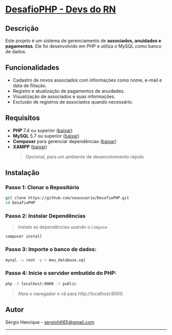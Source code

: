 # [DesafioPHP - Devs do RN](https://github.com/sergioh665/DesafioPHP/blob/main/Desafio.md)

## Descrição

Este projeto é um sistema de gerenciamento de **associados, anuidades e pagamentos**. Ele foi desenvolvido em PHP e utiliza o MySQL como banco de dados.

## Funcionalidades

- Cadastro de novos associados com informações como nome, e-mail e data de filiação.
- Registro e atualização de pagamentos de anuidades.
- Visualização de associados e suas informações.
- Exclusão de registros de associados quando necessário.

## Requisitos

- **PHP** 7.4 ou superior ([baixar](https://www.php.net/downloads.php))
- **MySQL** 5.7 ou superior ([baixar](https://www.mysql.com/downloads/))
- **Composer** para gerenciar dependências ([baixar](https://getcomposer.org/download/))
- **XAMPP** ([baixar](https://www.apachefriends.org/index.html))
  > Opcional, para um ambiente de desenvolvimento rápido

## Instalação

### Passo 1: Clonar o Repositório

```sh
git clone https://github.com/seuusuario/DesafioPHP.git
cd DesafioPHP
```

### Passo 2: Instalar Dependências

> Instale as dependências usando o `Compose`

```
composer install
```

### Passo 3: Importe o banco de dados:

```sh
mysql -u root -p < meu_database.sql
```

### Passo 4: Inicie o servidor embutido do PHP:

```sh
php -S localhost:8000 -t public
```

> Abra o navegador e vá para http://localhost:8000.

## Autor

Sérgio Henrique - sergioh665@gmail.com

---

